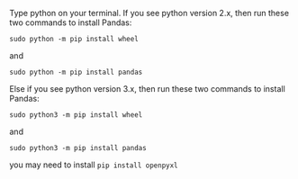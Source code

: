 Type python on your terminal. If you see python version 2.x, then run these two commands to install Pandas:

```sudo python -m pip install wheel```

and

 ```sudo python -m pip install pandas```

Else if you see python version 3.x, then run these two commands to install Pandas:

```sudo python3 -m pip install wheel```

and

 ```sudo python3 -m pip install pandas```

 you may need to install 
 ```pip install openpyxl```